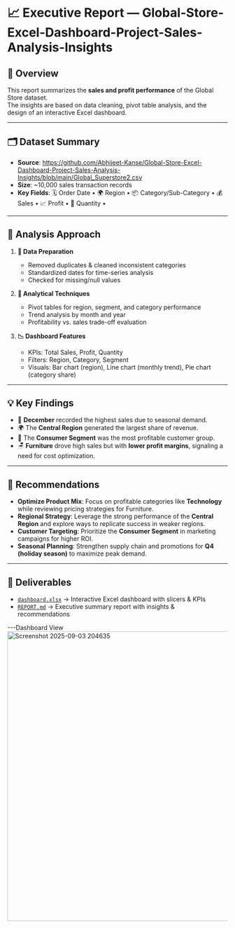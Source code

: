 # 📈 Executive Report —  Global-Store-Excel-Dashboard-Project-Sales-Analysis-Insights 

## 📌 Overview  
This report summarizes the **sales and profit performance** of the Global Store dataset.  
The insights are based on data cleaning, pivot table analysis, and the design of an interactive Excel dashboard.  

---

## 🗂️ Dataset Summary  
- **Source**: https://github.com/Abhijeet-Kanse/Global-Store-Excel-Dashboard-Project-Sales-Analysis-Insights/blob/main/Global_Superstore2.csv 
- **Size**: ~10,000 sales transaction records  
- **Key Fields**: 🗓️ Order Date • 🌍 Region • 📦 Category/Sub-Category • 💰 Sales • 📈 Profit • 🔢 Quantity •  

---

## 🔎 Analysis Approach  
1. **🧹 Data Preparation**  
   - Removed duplicates & cleaned inconsistent categories  
   - Standardized dates for time-series analysis  
   - Checked for missing/null values  

2. **📑 Analytical Techniques**  
   - Pivot tables for region, segment, and category performance  
   - Trend analysis by month and year  
   - Profitability vs. sales trade-off evaluation  

3. **📉 Dashboard Features**  
   - KPIs: Total Sales, Profit, Quantity 
   - Filters: Region, Category, Segment  
   - Visuals: Bar chart (region), Line chart (monthly trend), Pie chart (category share)  

---

## 💡 Key Findings  
- 📅 **December** recorded the highest sales due to seasonal demand.  
- 🌍 The **Central Region** generated the largest share of revenue.  
- 👥 The **Consumer Segment** was the most profitable customer group.  
- 🪑 **Furniture** drove high sales but with **lower profit margins**, signaling a need for cost optimization.  

---

## 🎯 Recommendations  
- **Optimize Product Mix**: Focus on profitable categories like **Technology** while reviewing pricing strategies for Furniture.  
- **Regional Strategy**: Leverage the strong performance of the **Central Region** and explore ways to replicate success in weaker regions.  
- **Customer Targeting**: Prioritize the **Consumer Segment** in marketing campaigns for higher ROI.  
- **Seasonal Planning**: Strengthen supply chain and promotions for **Q4 (holiday season)** to maximize peak demand.  

---

## 📂 Deliverables  
- [`dashboard.xlsx`](https://github.com/Abhijeet-Kanse/Global-Store-Excel-Dashboard-Project-Sales-Analysis-Insights/blob/main/dashboard.xlsx) → Interactive Excel dashboard with slicers & KPIs  
- [`REPORT.md`](https://github.com/Abhijeet-Kanse/Global-Store-Excel-Dashboard-Project-Sales-Analysis-Insights/blob/main/REPORT.md) → Executive summary report with insights & recommendations  


---Dashboard View <img width="1316" height="661" alt="Screenshot 2025-09-03 204635" src="https://github.com/user-attachments/assets/95a0e242-183c-457b-bbf7-2ba500857739" />

